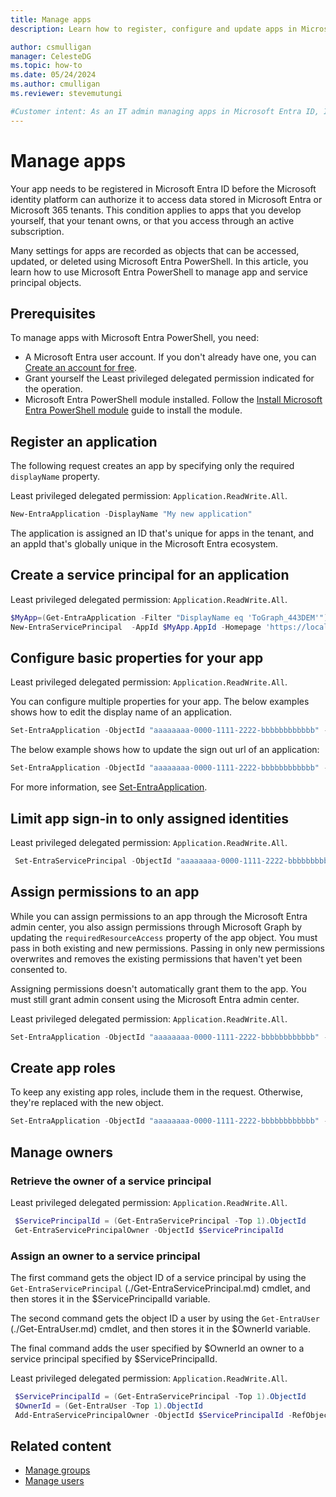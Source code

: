 ```yaml
---
title: Manage apps
description: Learn how to register, configure and update apps in Microsoft Entra PowerShell.

author: csmulligan
manager: CelesteDG
ms.topic: how-to
ms.date: 05/24/2024
ms.author: cmulligan
ms.reviewer: stevemutungi

#Customer intent: As an IT admin managing apps in Microsoft Entra ID, I want to learn how to manage apps in Microsoft Entra PowerShell so that I can automate app management tasks.
---
```


# Manage apps

Your app needs to be registered in Microsoft Entra ID before the Microsoft identity platform can authorize it to access data stored in Microsoft Entra or Microsoft 365 tenants. This condition applies to apps that you develop yourself, that your tenant owns, or that you access through an active subscription.

Many settings for apps are recorded as objects that can be accessed, updated, or deleted using Microsoft Entra PowerShell. In this article, you learn how to use Microsoft Entra PowerShell to manage app and service principal objects.

## Prerequisites

To manage apps with Microsoft Entra PowerShell, you need:

- A Microsoft Entra user account. If you don't already have one, you can [Create an account for free](https://azure.microsoft.com/free/?WT.mc_id=A261C142F).
- Grant yourself the Least privileged delegated permission indicated for the operation.
- Microsoft Entra PowerShell module installed. Follow the [Install Microsoft Entra PowerShell module](installation.md) guide to install the module.

<!-- All the below code snippets must be tested! -->

## Register an application

The following request creates an app by specifying only the required `displayName` property.

Least privileged delegated permission: `Application.ReadWrite.All`.

```powershell
New-EntraApplication -DisplayName "My new application"
```

The application is assigned an ID that's unique for apps in the tenant, and an appId that's globally unique in the Microsoft Entra ecosystem.

## Create a service principal for an application

Least privileged delegated permission: `Application.ReadWrite.All`.

```powershell
$MyApp=(Get-EntraApplication -Filter "DisplayName eq 'ToGraph_443DEM'")
New-EntraServicePrincipal  -AppId $MyApp.AppId -Homepage 'https://localhost/home' -LogoutUrl 'htpp://localhost/logout' -ReplyUrls 'https://localhost/redirect'
```

## Configure basic properties for your app

Least privileged delegated permission: `Application.ReadWrite.All`.

You can configure multiple properties for your app. The below examples shows how to edit the display name of an application.

```powershell
Set-EntraApplication -ObjectId "aaaaaaaa-0000-1111-2222-bbbbbbbbbbbb" -DisplayName "New Name"
```

The below example shows how to update the sign out url of an application:

```powershell
Set-EntraApplication -ObjectId "aaaaaaaa-0000-1111-2222-bbbbbbbbbbbb" -LogoutUrl 'https://contoso.com/Security/ADFS.aspx/logout'
```

For more information, see [Set-EntraApplication](https://review.learn.microsoft.com/powershell/entra-preview/microsoft.graph.entra/set-entraapplication?branch=main&branchFallbackFrom=pr-en-us-86&view=entra-powershell-preview).

## Limit app sign-in to only assigned identities

Least privileged delegated permission: `Application.ReadWrite.All`.

```powershell
 Set-EntraServicePrincipal -ObjectId "aaaaaaaa-0000-1111-2222-bbbbbbbbbbbb" -ServicePrincipalType "Application" -AppRoleAssignmentRequired $True
```

## Assign permissions to an app

While you can assign permissions to an app through the Microsoft Entra admin center, you also assign permissions through Microsoft Graph by updating the `requiredResourceAccess` property of the app object. You must pass in both existing and new permissions. Passing in only new permissions overwrites and removes the existing permissions that haven't yet been consented to.

Assigning permissions doesn't automatically grant them to the app. You must still grant admin consent using the Microsoft Entra admin center. 

Least privileged delegated permission: `Application.ReadWrite.All`.

<!--Review / example needed! -->
```powershell
Set-EntraApplication -ObjectId "aaaaaaaa-0000-1111-2222-bbbbbbbbbbbb" -RequiredResourceAccess $RequiredResourceAccess 
```

## Create app roles

To keep any existing app roles, include them in the request. Otherwise, they're replaced with the new object.

<!--Review / example needed! -->
```powershell
Set-EntraApplication -ObjectId "aaaaaaaa-0000-1111-2222-bbbbbbbbbbbb" -AppRoles $AppRoles
```

## Manage owners

### Retrieve the owner of a service principal

Least privileged delegated permission: `Application.ReadWrite.All`.

```powershell
 $ServicePrincipalId = (Get-EntraServicePrincipal -Top 1).ObjectId
 Get-EntraServicePrincipalOwner -ObjectId $ServicePrincipalId
```

### Assign an owner to a service principal

The first command gets the object ID of a service principal by using the `Get-EntraServicePrincipal` (./Get-EntraServicePrincipal.md) cmdlet, and then stores it in the $ServicePrincipalId variable.

The second command gets the object ID a user by using the `Get-EntraUser` (./Get-EntraUser.md) cmdlet, and then stores it in the $OwnerId variable.

The final command adds the user specified by $OwnerId an owner to a service principal specified by $ServicePrincipalId.

Least privileged delegated permission: `Application.ReadWrite.All`.

```powershell
 $ServicePrincipalId = (Get-EntraServicePrincipal -Top 1).ObjectId
 $OwnerId = (Get-EntraUser -Top 1).ObjectId
 Add-EntraServicePrincipalOwner -ObjectId $ServicePrincipalId -RefObjectId -$OwnerId
```

## Related content

- [Manage groups](manage-groups.md)
- [Manage users](manage-user.md)

<!-- link references -->

[installation]: installation.md
[tutorial-groups]: tutorial-groups.md
[create-acount]: https://azure.microsoft.com/free/?WT.mc_id=A261C142F
[set-entrauserlicense]: set-entrauserlicense.md
